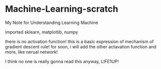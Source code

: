 # Machine-Learning-scratch
My Note for Understanding Learning Machine

imported sklearn, matplotlib, numpy

there is no activation function! this is a basic expression of mechanism of gradient descent rule!
for soon, i will add the other actavation function and more, like nerual network!

I think no one is really gonna read this anyway, LIFE1UP!
